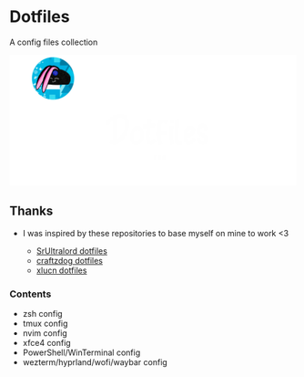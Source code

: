 # Dotfiles

A config files collection

![Alt text](splash.png?raw=true "Title")

## Thanks

- I was inspired by these repositories to base myself on mine to work <3

  - [SrUltralord dotfiles](https://github.com/SrUltraLord/dotfiles)
  - [craftzdog dotfiles](https://github.com/craftzdog/dotfiles-public/)
  - [xlucn dotfiles](https://github.com/xlucn/dotfiles/)

### Contents

- zsh config
- tmux config
- nvim config
- xfce4 config
- PowerShell/WinTerminal config
- wezterm/hyprland/wofi/waybar config
